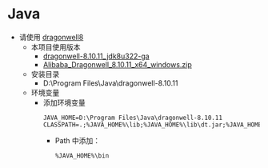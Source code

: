 # Java

- 请使用 [dragonwell8](https://github.com/alibaba/dragonwell8)
    - 本项目使用版本
        - [dragonwell-8.10.11_jdk8u322-ga](https://github.com/alibaba/dragonwell8/releases/tag/dragonwell-8.10.11_jdk8u322-ga)
        - [Alibaba_Dragonwell_8.10.11_x64_windows.zip](https://github.com/alibaba/dragonwell8/releases/download/dragonwell-8.10.11_jdk8u322-ga/Alibaba_Dragonwell_8.10.11_x64_windows.zip)
    - 安装目录
        - D:\Program Files\Java\dragonwell-8.10.11
    - 环境变量
        - 添加环境变量
          ```shell
          JAVA_HOME=D:\Program Files\Java\dragonwell-8.10.11
          CLASSPATH=.;%JAVA_HOME%\lib;%JAVA_HOME%\lib\dt.jar;%JAVA_HOME%\lib\tools.jar
          ```
            - Path 中添加：
                ```shell
                %JAVA_HOME%\bin
                ```
